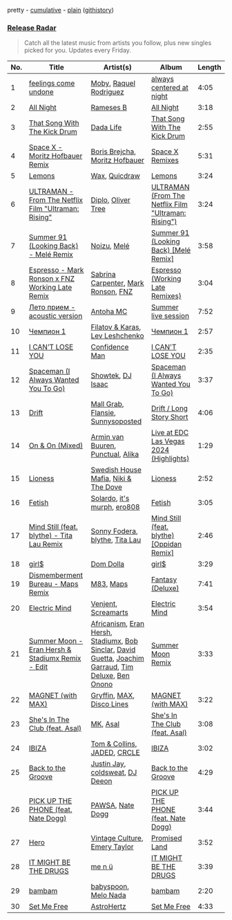 pretty - [cumulative](/playlists/cumulative/Release%20Radar.md) - [plain](/playlists/plain/37i9dQZEVXbsudmxBFKW7G) ([githistory](https://github.githistory.xyz/vitokorn/spotify-playlist-archive/blob/master/playlists/plain/37i9dQZEVXbsudmxBFKW7G))
### [Release Radar](https://open.spotify.com/playlist/37i9dQZEVXbsudmxBFKW7G)

> Catch all the latest music from artists you follow, plus new singles picked for you. Updates every Friday.

| No. | Title | Artist(s) | Album | Length |
|---|---|---|---|---|
| 1 | [feelings come undone](https://open.spotify.com/track/6ac9BW8zBHo2vhUVkswM9o) | [Moby](https://open.spotify.com/artist/3OsRAKCvk37zwYcnzRf5XF), [Raquel Rodriguez](https://open.spotify.com/artist/7CPwAwFBnruFlDqUQCrM1Q) | [always centered at night](https://open.spotify.com/album/6Q9F246p5fOQzz8tts4ylS) | 4:05 |
| 2 | [All Night](https://open.spotify.com/track/3q69UeDchrMPQa5GrJK4VG) | [Rameses B](https://open.spotify.com/artist/06EfEcjc0vdvI6VNL0soIO) | [All Night](https://open.spotify.com/album/5AQ9wggSUdv7CssMJbqEgN) | 3:18 |
| 3 | [That Song With The Kick Drum](https://open.spotify.com/track/5TO3kVu0IMPs9KGDUkprjK) | [Dada Life](https://open.spotify.com/artist/00sAT5YX8W3xNd1EuqyHw9) | [That Song With The Kick Drum](https://open.spotify.com/album/6piLxUrATeF7bybEoqvzys) | 2:55 |
| 4 | [Space X - Moritz Hofbauer Remix](https://open.spotify.com/track/2sSmDApYtBmwz8DHQTPbJg) | [Boris Brejcha](https://open.spotify.com/artist/6caPJFLv1wesmM7gwK1ACy), [Moritz Hofbauer](https://open.spotify.com/artist/6PIxyj355iDhl3wQSsHXPE) | [Space X Remixes](https://open.spotify.com/album/5Ot6YhSxroVnlszZrgx9Q1) | 5:31 |
| 5 | [Lemons](https://open.spotify.com/track/4aePYLeftWwSrVGVtBVA1v) | [Wax](https://open.spotify.com/artist/36kzCQhGfJzrLuZzrHweNV), [Quicdraw](https://open.spotify.com/artist/0IyFO6QAx0fT29TuT9AyCQ) | [Lemons](https://open.spotify.com/album/4CYg6XtJs56jEQ1vzDSvAd) | 3:24 |
| 6 | [ULTRAMAN - From The Netflix Film "Ultraman: Rising"](https://open.spotify.com/track/6qjUr0g56tRAWRdQ3IQYdL) | [Diplo](https://open.spotify.com/artist/5fMUXHkw8R8eOP2RNVYEZX), [Oliver Tree](https://open.spotify.com/artist/6TLwD7HPWuiOzvXEa3oCNe) | [ULTRAMAN (From The Netflix Film "Ultraman: Rising")](https://open.spotify.com/album/7rZoGRmY7hcAlozzSEdjJH) | 3:24 |
| 7 | [Summer 91 (Looking Back) - Melé Remix](https://open.spotify.com/track/70MQQkySGOqnw9Fr0J02KJ) | [Noizu](https://open.spotify.com/artist/3VRyybsQu0MDG0F2LBxnv7), [Melé](https://open.spotify.com/artist/6EZO7Baz0SIFskWTO1GHqX) | [Summer 91 (Looking Back) [Melé Remix]](https://open.spotify.com/album/4GVyEqaNZPX3CHRyMHlk8T) | 3:58 |
| 8 | [Espresso - Mark Ronson x FNZ Working Late Remix](https://open.spotify.com/track/2rHUyJioDOKDshDDxzbISl) | [Sabrina Carpenter](https://open.spotify.com/artist/74KM79TiuVKeVCqs8QtB0B), [Mark Ronson](https://open.spotify.com/artist/3hv9jJF3adDNsBSIQDqcjp), [FNZ](https://open.spotify.com/artist/0m1Du6Kw4kGwCkQdcRSLL7) | [Espresso (Working Late Remixes)](https://open.spotify.com/album/29UKCfgIX2fgBff2uSz6qV) | 3:04 |
| 9 | [Лето прием - acoustic version](https://open.spotify.com/track/5nLa6iM1xe9wdOhxzLYSGw) | [Antoha MC](https://open.spotify.com/artist/6OqmKFaRcw0f23m5PQ9CrL) | [Summer live session](https://open.spotify.com/album/7pn6p8inNsigQRXFxARZNp) | 7:52 |
| 10 | [Чемпион 1](https://open.spotify.com/track/0fSww7GemuHovQpnIJFypT) | [Filatov & Karas](https://open.spotify.com/artist/5NW2uPFatEKjZQ5gpWD8HO), [Lev Leshchenko](https://open.spotify.com/artist/1wKAt2EC04FJXM6XbbKV39) | [Чемпион 1](https://open.spotify.com/album/651I2YdwfKCzScRXEnhnq9) | 2:57 |
| 11 | [I CAN’T LOSE YOU](https://open.spotify.com/track/1LLC7MZufBwaO52XRtGRHD) | [Confidence Man](https://open.spotify.com/artist/0RwXnFrEoI8tltFvYpJgP6) | [I CAN'T LOSE YOU](https://open.spotify.com/album/4Vks6PwxrmJ6CAfhNSrcvO) | 2:35 |
| 12 | [Spaceman (I Always Wanted You To Go)](https://open.spotify.com/track/3YJncpVgKGupGGoBZUUdSs) | [Showtek](https://open.spotify.com/artist/3gk0OYeLFWYupGFRHqLSR7), [DJ Isaac](https://open.spotify.com/artist/2FmgW6Jee0JQKtb6EnBWCq) | [Spaceman (I Always Wanted You To Go)](https://open.spotify.com/album/02PPzEyqJXkSm7kHg6ycAt) | 3:37 |
| 13 | [Drift](https://open.spotify.com/track/75psyfokDgEGACe1wurFPa) | [Mall Grab](https://open.spotify.com/artist/7yF6JnFPDzgml2Ytkyl5D7), [Flansie](https://open.spotify.com/artist/2BArfYNHUsUFaABc7WzoSI), [Sunnysoposted](https://open.spotify.com/artist/0U3uMh2JMp81V2hup0bJdt) | [Drift / Long Story Short](https://open.spotify.com/album/2Xd17DTj75hnMPUFEkHBGx) | 4:06 |
| 14 | [On & On (Mixed)](https://open.spotify.com/track/1RM2gcLILBrzYEsKbTRSOQ) | [Armin van Buuren](https://open.spotify.com/artist/0SfsnGyD8FpIN4U4WCkBZ5), [Punctual](https://open.spotify.com/artist/1ocnIbhFWM9bSPrd7Hu4zF), [Alika](https://open.spotify.com/artist/1U3n3wACHLjc8sS1obMEuf) | [Live at EDC Las Vegas 2024 (Highlights)](https://open.spotify.com/album/4QoEFEhgIw8DIBuHL2UQtt) | 1:29 |
| 15 | [Lioness](https://open.spotify.com/track/73rh3AJNXQl8iMWgWRrQTR) | [Swedish House Mafia](https://open.spotify.com/artist/1h6Cn3P4NGzXbaXidqURXs), [Niki & The Dove](https://open.spotify.com/artist/4hiLNlqr4vQdiuo1aQKSXS) | [Lioness](https://open.spotify.com/album/2IG3XIcW8Vzk6rWJh0UU2u) | 2:52 |
| 16 | [Fetish](https://open.spotify.com/track/5iuVm0iFFVThDwJ1CC4HHl) | [Solardo](https://open.spotify.com/artist/0oO1IaDOBSeI96HbnCa5pZ), [it's murph](https://open.spotify.com/artist/3zW0xazqnHoq9QV9zBROVC), [ero808](https://open.spotify.com/artist/6x9CKUBQ96VjXxKgGE5hIw) | [Fetish](https://open.spotify.com/album/7J4EH4bP7h8oqmDVvpBPAz) | 3:05 |
| 17 | [Mind Still (feat. blythe) - Tita Lau Remix](https://open.spotify.com/track/2GuvCPmM8ECLqQxClqwW2S) | [Sonny Fodera](https://open.spotify.com/artist/39B7ChWwrWDs7zXlsu3MoP), [blythe](https://open.spotify.com/artist/3a6XMXgL5f92tw3wX42kOC), [Tita Lau](https://open.spotify.com/artist/5g93IJMEpfC68NUaeVjr4h) | [Mind Still (feat. blythe) [Oppidan Remix]](https://open.spotify.com/album/5Tn24LjHlcy9WpZ1PrlxRO) | 2:46 |
| 18 | [girl$](https://open.spotify.com/track/46N3FCKFABRjNoNBVq4osr) | [Dom Dolla](https://open.spotify.com/artist/205i7E8fNVfojowcQSfK9m) | [girl$](https://open.spotify.com/album/5a9XC3rwRYjos3SaTRM1uc) | 3:29 |
| 19 | [Dismemberment Bureau - Maps Remix](https://open.spotify.com/track/4f9CmmT8YsUz5W4B8eh0BN) | [M83](https://open.spotify.com/artist/63MQldklfxkjYDoUE4Tppz), [Maps](https://open.spotify.com/artist/3hImYGOkGn8Rsh9Vygcds2) | [Fantasy (Deluxe)](https://open.spotify.com/album/6ITKFwyXdI2S8JKsWPfJtq) | 7:41 |
| 20 | [Electric Mind](https://open.spotify.com/track/4ojn7MjlvOV8eLQOvJ694n) | [Venjent](https://open.spotify.com/artist/7xu08SujAqLp7BGinS96vd), [Screamarts](https://open.spotify.com/artist/2WLKRiOp43XLwVhRdt46mH) | [Electric Mind](https://open.spotify.com/album/0ZWkr6PXudiXFufA7V6uJm) | 3:54 |
| 21 | [Summer Moon - Eran Hersh & Stadiumx Remix - Edit](https://open.spotify.com/track/689ghDMwOpD5J4t0NjjJtm) | [Africanism](https://open.spotify.com/artist/3E9XtGFNNweLtiR8y5aZO5), [Eran Hersh](https://open.spotify.com/artist/5cqctR1IEdc11lN3KEmoGW), [Stadiumx](https://open.spotify.com/artist/0DRf6JJDQnRnz0Yp209CmH), [Bob Sinclar](https://open.spotify.com/artist/5YFS41yoX0YuFY39fq21oN), [David Guetta](https://open.spotify.com/artist/1Cs0zKBU1kc0i8ypK3B9ai), [Joachim Garraud](https://open.spotify.com/artist/4EhiIwwMPecLznwn87sRw2), [Tim Deluxe](https://open.spotify.com/artist/7mEVrXcsq3PjsKT3BXnhp0), [Ben Onono](https://open.spotify.com/artist/51aVjCscbm1uAAgyfd7JOb) | [Summer Moon Remix](https://open.spotify.com/album/3kTUJB513TveXkmFPQ1HES) | 3:33 |
| 22 | [MAGNET (with MAX)](https://open.spotify.com/track/7yaU5ku53ZS7bmivN9ZYzg) | [Gryffin](https://open.spotify.com/artist/2ZRQcIgzPCVaT9XKhXZIzh), [MAX](https://open.spotify.com/artist/1bqxdqvUtPWZri43cKHac8), [Disco Lines](https://open.spotify.com/artist/5Kmr0b3ip8g9P2i0dLTC3Z) | [MAGNET (with MAX)](https://open.spotify.com/album/27RxJ1eplbfpUmIX529vcu) | 3:22 |
| 23 | [She's In The Club (feat. Asal)](https://open.spotify.com/track/7BhjlfNllL8h50DLl5Cd4r) | [MK](https://open.spotify.com/artist/1yqxFtPHKcGcv6SXZNdyT9), [Asal](https://open.spotify.com/artist/2CPDwyokR2lgqu0yNGe2cU) | [She's In The Club (feat. Asal)](https://open.spotify.com/album/7wJPiNFf6AThWb0Sh0ar2C) | 3:08 |
| 24 | [IBIZA](https://open.spotify.com/track/2UWGoFGAYstslkTzLnHLXq) | [Tom & Collins](https://open.spotify.com/artist/1XU5MjR4kex9BGyY4UMtta), [JADED](https://open.spotify.com/artist/6tCJN1fQNdFCEaOa8Da9Wf), [CRCLE](https://open.spotify.com/artist/0XDbOisy0qfOYDjqLLftvS) | [IBIZA](https://open.spotify.com/album/31czGIdxfoex2L6hGzZGy8) | 3:02 |
| 25 | [Back to the Groove](https://open.spotify.com/track/09dIt3kc9kPHNpQB3fDGGK) | [Justin Jay](https://open.spotify.com/artist/5k5eiijuHxrGwXp2Pz37GZ), [coldsweat](https://open.spotify.com/artist/2bx8wO19oWkzkhO1hD8OTK), [DJ Deeon](https://open.spotify.com/artist/5wY9R35VmZOg7NxQvKJXdH) | [Back to the Groove](https://open.spotify.com/album/0pNHGxI6N5so9S9hOFwgUR) | 4:29 |
| 26 | [PICK UP THE PHONE (feat. Nate Dogg)](https://open.spotify.com/track/6o0gJtOgimGamRBTS80H5g) | [PAWSA](https://open.spotify.com/artist/4E0HD2PMY8kQJIjlShrLUS), [Nate Dogg](https://open.spotify.com/artist/1Oa0bMld0A3u5OTYfMzp5h) | [PICK UP THE PHONE (feat. Nate Dogg)](https://open.spotify.com/album/7gRGY7lnuazLB3axrV5yWE) | 3:44 |
| 27 | [Hero](https://open.spotify.com/track/5eN5jKybh6fTDgW5uhNksx) | [Vintage Culture](https://open.spotify.com/artist/28uJnu5EsrGml2tBd7y8ts), [Emery Taylor](https://open.spotify.com/artist/73xTk3QtMXI3Hd5PBVkNwx) | [Promised Land](https://open.spotify.com/album/0uj28c7dMMgO59Jzx84bSE) | 3:52 |
| 28 | [IT MIGHT BE THE DRUGS](https://open.spotify.com/track/6gnWzz8OrdSVC7r0yhqJs4) | [me n ü](https://open.spotify.com/artist/1hqo0TnaWxL6jVm0wdzi9f) | [IT MIGHT BE THE DRUGS](https://open.spotify.com/album/7oxDOgfgFrCFHxPzPFrl3V) | 3:39 |
| 29 | [bambam](https://open.spotify.com/track/7dOd3rGQosCkUHptUv9kn0) | [babyspoon](https://open.spotify.com/artist/2az2WY6yVvN5tGd8zIjFdU), [Melo Nada](https://open.spotify.com/artist/7axOBN2EOcKsN9mRnvTKmI) | [bambam](https://open.spotify.com/album/1hxGyLiAe82fJnPiyBJOpZ) | 2:20 |
| 30 | [Set Me Free](https://open.spotify.com/track/0mJzmYQOWKvAuc5tAo2ij8) | [AstroHertz](https://open.spotify.com/artist/5vaObyIjKlwnyb9PVTtn6c) | [Set Me Free](https://open.spotify.com/album/02SuDu3Zo7fyW4gIHU03a6) | 4:33 |